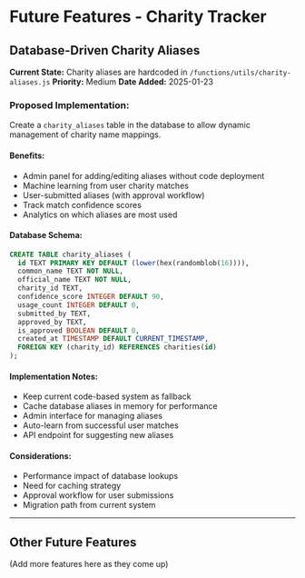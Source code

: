 # Future Features - Charity Tracker

## Database-Driven Charity Aliases
**Current State:** Charity aliases are hardcoded in `/functions/utils/charity-aliases.js`
**Priority:** Medium
**Date Added:** 2025-01-23

### Proposed Implementation:
Create a `charity_aliases` table in the database to allow dynamic management of charity name mappings.

#### Benefits:
- Admin panel for adding/editing aliases without code deployment
- Machine learning from user charity matches
- User-submitted aliases (with approval workflow)
- Track match confidence scores
- Analytics on which aliases are most used

#### Database Schema:
```sql
CREATE TABLE charity_aliases (
  id TEXT PRIMARY KEY DEFAULT (lower(hex(randomblob(16)))),
  common_name TEXT NOT NULL,
  official_name TEXT NOT NULL,
  charity_id TEXT,
  confidence_score INTEGER DEFAULT 90,
  usage_count INTEGER DEFAULT 0,
  submitted_by TEXT,
  approved_by TEXT,
  is_approved BOOLEAN DEFAULT 0,
  created_at TIMESTAMP DEFAULT CURRENT_TIMESTAMP,
  FOREIGN KEY (charity_id) REFERENCES charities(id)
);
```

#### Implementation Notes:
- Keep current code-based system as fallback
- Cache database aliases in memory for performance
- Admin interface for managing aliases
- Auto-learn from successful user matches
- API endpoint for suggesting new aliases

#### Considerations:
- Performance impact of database lookups
- Need for caching strategy
- Approval workflow for user submissions
- Migration path from current system

---

## Other Future Features
(Add more features here as they come up)